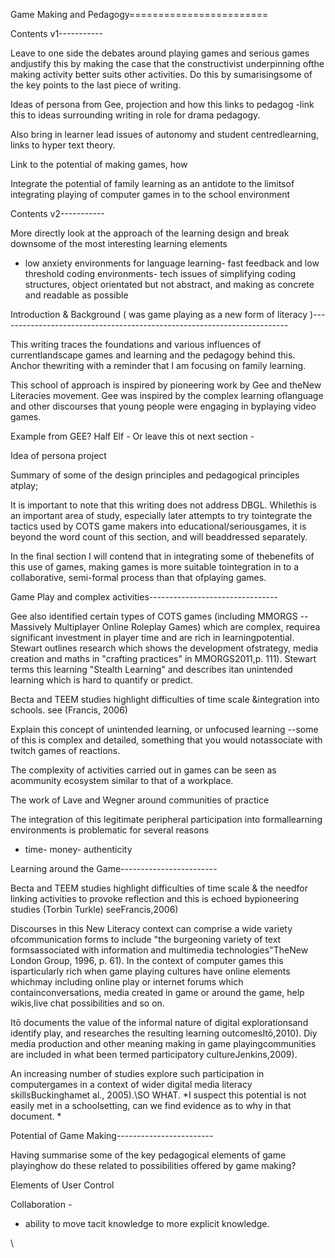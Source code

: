 Game Making and Pedagogy========================

Contents v1-----------

Leave to one side the debates around playing games and serious games andjustify this by making the case that the constructivist underpinning ofthe making activity better suits other activities. Do this by sumarisingsome of the key points to the last piece of writing.

Ideas of persona from Gee, projection and how this links to pedagog -link this to ideas surrounding writing in role for drama pedagogy.

Also bring in learner lead issues of autonomy and student centredlearning, links to hyper text theory.

Link to the potential of making games, how

Integrate the potential of family learning as an antidote to the limitsof integrating playing of computer games in to the school environment

Contents v2-----------

More directly look at the approach of the learning design and break downsome of the most interesting learning elements

-   low anxiety environments for language learning-   fast feedback and low threshold coding environments-   tech issues of simplifying coding structures, object orientated but    not abstract, and making as concrete and readable as possible

Introduction & Background ( was game playing as a new form of literacy )------------------------------------------------------------------------

This writing traces the foundations and various influences of currentlandscape games and learning and the pedagogy behind this. Anchor thewriting with a reminder that I am focusing on family learning.

This school of approach is inspired by pioneering work by Gee and theNew Literacies movement. Gee was inspired by the complex learning oflanguage and other discourses that young people were engaging in byplaying video games.

Example from GEE? Half Elf - Or leave this ot next section -

Idea of persona project

Summary of some of the design principles and pedagogical principles atplay;

It is important to note that this writing does not address DBGL. Whilethis is an important area of study, especially later attempts to try tointegrate the tactics used by COTS game makers into educational/seriousgames, it is beyond the word count of this section, and will beaddressed separately.

In the final section I will contend that in integrating some of thebenefits of this use of games, making games is more suitable tointegration in to a collaborative, semi-formal process than that ofplaying games.

Game Play and complex activities--------------------------------

Gee also identified certain types of COTS games (including MMORGS --Massively Multiplayer Online Roleplay Games) which are complex, requirea significant investment in player time and are rich in learningpotential. Stewart outlines research which shows the development ofstrategy, media creation and maths in "crafting practices" in MMORGS2011,p. 111). Stewart terms this learning "Stealth Learning" and describes itan unintended learning which is hard to quantify or predict.

Becta and TEEM studies highlight difficulties of time scale &integration into schools. see (Francis, 2006)

Explain this concept of unintended learning, or unfocused learning --some of this is complex and detailed, something that you would notassociate with twitch games of reactions.

The complexity of activities carried out in games can be seen as acommunity ecosystem similar to that of a workplace.

The work of Lave and Wegner around communities of practice

The integration of this legitimate peripheral participation into formallearning environments is problematic for several reasons

-   time-   money-   authenticity

Learning around the Game------------------------

Becta and TEEM studies highlight difficulties of time scale & the needfor linking activities to provoke reflection and this is echoed bypioneering studies (Torbin Turkle) seeFrancis,2006)

Discourses in this New Literacy context can comprise a wide variety ofcommunication forms to include "the burgeoning variety of text formsassociated with information and multimedia technologies"TheNew London Group, 1996, p. 61). In the context of computer games this isparticularly rich when game playing cultures have online elements whichmay including online play or internet forums which containconversations, media created in game or around the game, help wikis,live chat possibilities and so on.

Itō documents the value of the informal nature of digital explorationsand identify play, and researches the resulting learning outcomesItō,2010). Diy media production and other meaning making in game playingcommunities are included in what been termed participatory cultureJenkins,2009).

An increasing number of studies explore such participation in computergames in a context of wider digital media literacy skillsBuckinghamet al., 2005).\SO WHAT. *I suspect this potential is not easily met in a schoolsetting, can we find evidence as to why in that document. *

Potential of Game Making------------------------

Having summarise some of the key pedagogical elements of game playinghow do these related to possibilities offered by game making?

Elements of User Control

Collaboration -

-   ability to move tacit knowledge to more explicit knowledge.

\